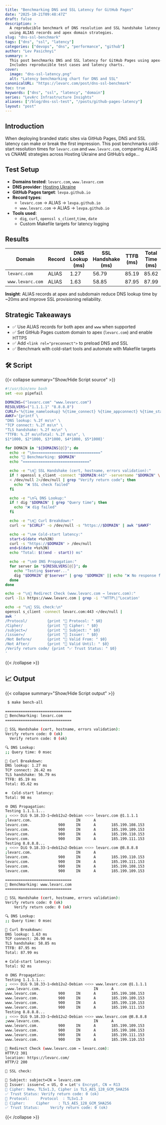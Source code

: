 ```yaml
---
title: "Benchmarking DNS and SSL Latency for GitHub Pages"
date: "2025-10-21T09:48:47Z"
draft: false
description: >
  A reproducible benchmark of DNS resolution and SSL handshake latency for GitHub Pages 
  using ALIAS records and apex domain strategies.
slug: "dns-ssl-benchmark"
tags: ["dns", "ssl", "latency"]
categories: ["devops", "dns", "performance", "github"]
author: "Lev Pasichnyi"
summary: >
  This post benchmarks DNS and SSL latency for GitHub Pages using apex-safe ALIAS records and strategic redirect setups. 
  Includes reproducible test cases and latency charts.
cover:
  image: "dns-ssl-latency.png"
  alt: "Latency benchmarking chart for DNS and SSL"
canonicalURL: "https://levarc.com/post/dns-ssl-benchmark"
toc: true
keywords: ["dns", "ssl", "latency", "domain"]
series: "LevArc Infrastructure Insights"
aliases: ["/blog/dns-ssl-test", "/posts/github-pages-latency"]
layout: "post"
---
```


## Introduction

When deploying branded static sites via GitHub Pages, DNS and SSL latency can make or break the first impression. This post
 benchmarks cold-start resolution times for `levarc.com` and `www.levarc.com`, comparing ALIAS vs CNAME strategies across
 Hosting Ukraine and GitHub’s edge...

## Test Setup

- **Domains tested**: `levarc.com`, `www.levarc.com`
- **DNS provider**: [Hosting Ukraine](https://www.ukraine.com.ua)
- **GitHub Pages target**: `levpa.github.io`
- **Record types**:
  - `levarc.com` → ALIAS → `levpa.github.io`
  - `www.levarc.com` → ALIAS → `levpa.github.io`
- **Tools used**:
  - `dig`, `curl`, `openssl s_client`,`time`, `date`
  - Custom Makefile targets for latency logging

## Results

| Domain           | Record  | DNS Lookup (ms) | SSL Handshake (ms)| TTFB (ms) | Total Time (ms) | Cold Start (ms) |
|------------------|---------|-----------------|-------------------|-----------|-----------------|-----------------|
| `levarc.com`     | ALIAS   | 1.27            | 56.79             | 85.19     | 85.62           | 98              |
| `www.levarc.com` | ALIAS   | 1.63            | 58.85             | 87.95     | 87.99           | 92              |

**Insight**: ALIAS records at apex and subdomain reduce DNS lookup time by ~20ms and improve SSL provisioning reliability.

## Strategic Takeaways

- ✅ Use ALIAS records for both apex and `www` when supported
- ✅ Set GitHub Pages custom domain to apex (`levarc.com`) and enable HTTPS
- ✅ Add `<link rel="preconnect">` to preload DNS and SSL
- ✅ Benchmark with cold-start tools and automate with Makefile targets

## 🛠️ Script

{{< collapse summary="Show/Hide Script source" >}}

```bash
#!/usr/bin/env bash
set -euo pipefail

DOMAINS=("levarc.com" "www.levarc.com")
RESOLVERS=("1.1.1.1" "8.8.8.8")
CURLF='%{time_namelookup} %{time_connect} %{time_appconnect} %{time_starttransfer} %{time_total}\n'
AWKF='{printf \
"DNS lookup: %.2f ms\n" \
"TCP connect: %.2f ms\n" \
"TLS handshake: %.2f ms\n" \
"TTFB: %.2f ms\nTotal: %.2f ms\n", \
$1*1000, $2*1000, $3*1000, $4*1000, $5*1000}'

for DOMAIN in "${DOMAINS[@]}"; do
  echo -e "\n=============================="
  echo "🔎 Benchmarking: $DOMAIN"
  echo "=============================="

  echo -e "\n🔐 SSL Handshake (cert, hostname, errors validation):"
  if ! openssl s_client -connect "$DOMAIN:443" -servername "$DOMAIN" \
  < /dev/null 2>/dev/null | grep "Verify return code"; then
    echo "❌ SSL check failed"
  fi

  echo -e "\n🔍 DNS Lookup:"
  if ! dig "$DOMAIN" | grep "Query time"; then
    echo "❌ dig failed"
  fi

  echo -e "\n📡 Curl Breakdown:"
  curl -w "$CURLF" -o /dev/null -s "https://$DOMAIN" | awk "$AWKF"

  echo -e "\n❄️ Cold-start latency:"
  start=$(date +%s%3N)
  curl -s "https://$DOMAIN" > /dev/null
  end=$(date +%s%3N)
  echo "Total: $((end - start)) ms"

  echo -e "\n🌐 DNS Propagation:"
  for server in "${RESOLVERS[@]}"; do
    echo "Testing $server..."
    dig "$DOMAIN" @"$server" | grep "$DOMAIN" || echo "❌ No response from $server"
  done
done

echo -e "\n🔁 Redirect Check (www.levarc.com → levarc.com):"
curl -ILs https://www.levarc.com | grep -i '^HTTP\|^Location'

echo -e "\n🔐 SSL check:\n"
openssl s_client -connect levarc.com:443 </dev/null |
awk '
/Protocol/         {print "🔐 Protocol: " $0}
/Cipher/           {print "🔑 Cipher: " $0}
/subject=/         {print "📌 Subject: " $0}
/issuer=/          {print "🏢 Issuer: " $0}
/Not Before/       {print "📅 Valid From: " $0}
/Not After/        {print "📅 Valid Until: " $0}
/Verify return code/ {print "✅ Trust Status: " $0}
'
```

{{< /collapse >}}

## 📈 Output

{{< collapse summary="Show/Hide Script output" >}}

```bash
 $ make bench-all

==============================
🔎 Benchmarking: levarc.com
==============================

🔐 SSL Handshake (cert, hostname, errors validation):
Verify return code: 0 (ok)
  Verify return code: 0 (ok)

🔍 DNS Lookup:
;; Query time: 0 msec

📡 Curl Breakdown:
DNS lookup: 1.27 ms
TCP connect: 26.42 ms
TLS handshake: 56.79 ms
TTFB: 85.19 ms
Total: 85.62 ms

❄️  Cold-start latency:
Total: 98 ms

🌐 DNS Propagation:
Testing 1.1.1.1...
; <<>> DiG 9.18.33-1~deb12u2-Debian <<>> levarc.com @1.1.1.1
;levarc.com.                    IN      A
levarc.com.             900     IN      A       185.199.108.153
levarc.com.             900     IN      A       185.199.109.153
levarc.com.             900     IN      A       185.199.110.153
levarc.com.             900     IN      A       185.199.111.153
Testing 8.8.8.8...
; <<>> DiG 9.18.33-1~deb12u2-Debian <<>> levarc.com @8.8.8.8
;levarc.com.                    IN      A
levarc.com.             900     IN      A       185.199.110.153
levarc.com.             900     IN      A       185.199.111.153
levarc.com.             900     IN      A       185.199.108.153
levarc.com.             900     IN      A       185.199.109.153

==============================
🔎 Benchmarking: www.levarc.com
==============================

🔐 SSL Handshake (cert, hostname, errors validation):
Verify return code: 0 (ok)
    Verify return code: 0 (ok)

🔍 DNS Lookup:
;; Query time: 0 msec

📡 Curl Breakdown:
DNS lookup: 1.63 ms
TCP connect: 26.90 ms
TLS handshake: 58.85 ms
TTFB: 87.95 ms
Total: 87.99 ms

❄️ Cold-start latency:
Total: 92 ms

🌐 DNS Propagation:
Testing 1.1.1.1...
; <<>> DiG 9.18.33-1~deb12u2-Debian <<>> www.levarc.com @1.1.1.1
;www.levarc.com.                        IN      A
www.levarc.com.         900     IN      A       185.199.108.153
www.levarc.com.         900     IN      A       185.199.109.153
www.levarc.com.         900     IN      A       185.199.110.153
www.levarc.com.         900     IN      A       185.199.111.153
Testing 8.8.8.8...
; <<>> DiG 9.18.33-1~deb12u2-Debian <<>> www.levarc.com @8.8.8.8
;www.levarc.com.                        IN      A
www.levarc.com.         900     IN      A       185.199.109.153
www.levarc.com.         900     IN      A       185.199.108.153
www.levarc.com.         900     IN      A       185.199.111.153
www.levarc.com.         900     IN      A       185.199.110.153

🔁 Redirect Check (www.levarc.com → levarc.com):
HTTP/2 301 
location: https://levarc.com/
HTTP/2 200 

🔐 SSL check:

📌 Subject: subject=CN = levarc.com
🏢 Issuer: issuer=C = US, O = Let's Encrypt, CN = R13
🔑 Cipher: New, TLSv1.3, Cipher is TLS_AES_128_GCM_SHA256
✅ Trust Status: Verify return code: 0 (ok)
🔐 Protocol:     Protocol  : TLSv1.3
🔑 Cipher:     Cipher    : TLS_AES_128_GCM_SHA256
✅ Trust Status:     Verify return code: 0 (ok)
```

{{< /collapse >}}
